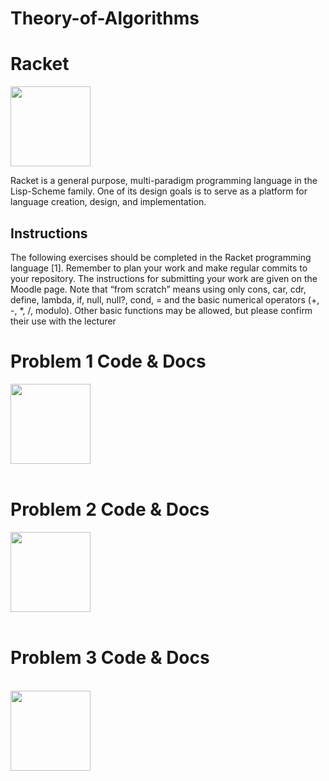 # Theory-of-Algorithms

# Racket

<a href="https://racket-lang.org/" ><img src="https://racket-lang.org/img/racket-logo.svg" width="128" height="128"></a>

Racket is a general purpose, multi-paradigm programming language in the Lisp-Scheme family. One of its design goals is to serve as a platform for language creation, design, and implementation.

## Instructions
The following exercises should be completed in the Racket programming language [1].
Remember to plan your work and make regular commits to your repository. The instructions
for submitting your work are given on the Moodle page. Note that “from scratch”
means using only cons, car, cdr, define, lambda, if, null, null?, cond, = and the
basic numerical operators (+, -, *, /, modulo). Other basic functions may be allowed,
but please confirm their use with the lecturer


# Problem 1 Code & Docs
<a href="https://github.com/gtonra89/Theory-of-Algorithms/tree/master/Problem%201%20Brute%20Force%20Prime%20Numbers" ><img src="http://www.pvhc.net/img212/luiaoazsafytcqkzjxem.jpg" width="128" height="128"></a>
<br><br>
# Problem 2 Code & Docs 
<a href="https://github.com/gtonra89/Theory-of-Algorithms/tree/master/Problem%202" ><img src="http://www.pvhc.net/img212/luiaoazsafytcqkzjxem.jpg" width="128" height="128"></a>
<br><br>
# Problem 3 Code & Docs
<br>
<a href="https://github.com/gtonra89/Theory-of-Algorithms/tree/master/Problem%203" ><img src="http://www.pvhc.net/img212/luiaoazsafytcqkzjxem.jpg" width="128" height="128"></a>
